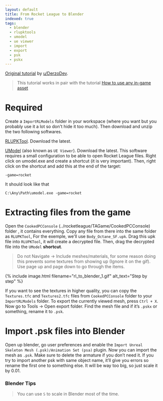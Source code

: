 ```yaml
---
layout: default
title: From Rocket League to Blender
indexed: true
tags:
  - blender
  - rlupktools
  - umodel
  - ue viewer
  - import
  - export
  - psk
  - pskx
---
```


[Original tutorial](https://docs.google.com/document/d/1g4wagWHXDp2n-fJ6_DrnlRG8XaZ6VLJAZ3zgDykga1Q) by [u/DerzoDev](https://www.reddit.com/user/DerzoDev).

> This tutorial works in pair with the tutorial [How to use any in-game asset](https://rocketleaguemoddingwiki.github.io/pages/tutorials/How_to_use_any_in-game_assets.html)

# Required
Create a `ImportRLModels` folder in your workspace (where you want but you probably use it a lot so don't hide it too much). Then download and unzip the two following softwares.

[RLUPKTool](https://github.com/AltimorTASDK/RLUPKTool/releases). Download the latest.

[UModel](https://github.com/AltimorTASDK/UModel/releases) (also known as `UE Viewer`). Download the latest. This software requires a small configuration to be able to open Rocket League files. Right click on umodel.exe and create a shortcut (it is very important). Then, right click on the shortcut and add this at the end of the target:
```
-game=rocket
```
It should look like that
```
C:\Any\Path\umodel.exe -game=rocket
```
# Extracting files from the game
Open the `CookedPCConsole` (../rocketleague/TAGame/CookedPCConsole) folder , it contains everything. Copy any file from there into the same folder as `RLUPKTool`, For the exemple, we'll use `Body_Octane_SF.upk`. Drag this upk file into `RLUPKTool`, it will create a decrypted file. Then, drag the decrypted file into the `UModel` **shortcut**.

>Do not Navigate -> Include meshes/materials, for some reason doing this prevents some textures from showing up (Ignore it on the gif). Use page up and page down to go through the items.

{% include image.html filename="rl_to_blender_1.gif" alt_text="Step by step" %}

If you want to see the textures in higher quality, you can copy the `Textures.tfc` and `Textures2.tfc` files from `CookedPCConsole` folder to your `ImportRLModels` folder. To export the currently viewed mesh, press `Ctrl + X`. Now go to Tools -> Open export folder. Find the mesh file and if it’s `.pskx` or something, rename it to `.psk`.

# Import .psk files into Blender
Open up blender, go user preferences and enable the `Import Unreal Skeleton Mesh (.psk)/Animation Set (psa)` plugin. Now you can import the mesh as `.psk`. Make sure to delete the armature if you don’t need it. If you try to import another psk with same object name, it’ll give you errors so rename the first one to something else. It will be way too big, so just scale it by 0.01.

### Blender Tips
> You can use `S` to scale in Blender most of the time.

